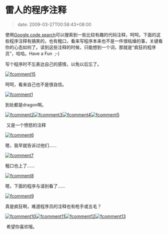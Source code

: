 # 雷人的程序注释
>date: 2009-03-27T00:58:43+08:00



使用[Google code search](https://www.google.com/codesearch)可以搜索到一些比较有趣的代码注释，呵呵。下面的这些程序注释有搞笑的，也有粗口，看来写程序本来也不是一件很枯燥的事，关键看你的心态如何了。读到这些注释的时候，只能想到一个词，那就是“疯狂的程序员”，哈哈。Have a Fun  ;-)


写个程序时不忘表达自己的感情，以免以后忘了。


[![fcomment15](https://coolshell.cn/wp-content/uploads/2009/03/fcomment15.gif "fcomment15")](https://coolshell.cn/wp-content/uploads/2009/03/fcomment15.gif)



呵呵，看来自己也不是很自信。


[![fcomment1](https://coolshell.cn/wp-content/uploads/2009/03/fcomment1.gif "fcomment1")](https://coolshell.cn/wp-content/uploads/2009/03/fcomment1.gif)


到处都是dragon啊。


[![fcomment2](https://coolshell.cn/wp-content/uploads/2009/03/fcomment2.gif "fcomment2")](https://coolshell.cn/wp-content/uploads/2009/03/fcomment2.gif)[![fcomment3](https://coolshell.cn/wp-content/uploads/2009/03/fcomment3.gif "fcomment3")](https://coolshell.cn/wp-content/uploads/2009/03/fcomment3.gif)[![fcomment4](https://coolshell.cn/wp-content/uploads/2009/03/fcomment4.gif "fcomment4")](https://coolshell.cn/wp-content/uploads/2009/03/fcomment4.gif)[![fcomment5](https://coolshell.cn/wp-content/uploads/2009/03/fcomment5.gif "fcomment5")](https://coolshell.cn/wp-content/uploads/2009/03/fcomment5.gif)


 又是一个愤怒的注释


[![fcomment6](https://coolshell.cn/wp-content/uploads/2009/03/fcomment6.gif "fcomment6")](https://coolshell.cn/wp-content/uploads/2009/03/fcomment6.gif)


嗯，我早就告诉过他们……


[![fcomment7](https://coolshell.cn/wp-content/uploads/2009/03/fcomment7.gif "fcomment7")](https://coolshell.cn/wp-content/uploads/2009/03/fcomment7.gif)


粗口也上了……


[![fcomment8](https://coolshell.cn/wp-content/uploads/2009/03/fcomment8.gif "fcomment8")](https://coolshell.cn/wp-content/uploads/2009/03/fcomment8.gif)


嗯，下面的程序与请别看了……


[![fcomment9](https://coolshell.cn/wp-content/uploads/2009/03/fcomment9.gif "fcomment9")](https://coolshell.cn/wp-content/uploads/2009/03/fcomment9.gif)


真是疯狂啊，难道程序员的注释也有枪手或五毛？


[![fcomment10](https://coolshell.cn/wp-content/uploads/2009/03/fcomment10.gif "fcomment10")](https://coolshell.cn/wp-content/uploads/2009/03/fcomment10.gif)[![fcomment11](https://coolshell.cn/wp-content/uploads/2009/03/fcomment11.gif "fcomment11")](https://coolshell.cn/wp-content/uploads/2009/03/fcomment11.gif)[![fcomment12](https://coolshell.cn/wp-content/uploads/2009/03/fcomment12.gif "fcomment12")](https://coolshell.cn/wp-content/uploads/2009/03/fcomment12.gif)[![fcomment13](https://coolshell.cn/wp-content/uploads/2009/03/fcomment13.gif "fcomment13")](https://coolshell.cn/wp-content/uploads/2009/03/fcomment13.gif)


 希望你喜欢哦。


